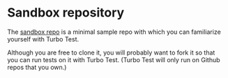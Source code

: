 # Sandbox repository

The [sandbox repo](https://github.com/turbotest/sandbox) is a minimal sample repo with which you can familiarize yourself with Turbo Test.

Although you are free to clone it, you will probably want to fork it so that you can run tests on it with Turbo Test. \(Turbo Test will only run on Github repos that you own.\)

